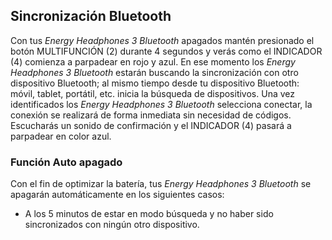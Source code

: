 ## Sincronización Bluetooth

Con tus *Energy Headphones 3 Bluetooth* apagados mantén presionado el botón MULTIFUNCIÓN (2) durante 4 segundos y verás como el INDICADOR (4) comienza a parpadear en rojo y azul. En ese momento los *Energy Headphones 3 Bluetooth* estarán buscando la sincronización con otro dispositivo Bluetooth; al mismo tiempo desde tu dispositivo Bluetooth: móvil, tablet, portátil, etc. inicia la búsqueda de dispositivos. Una vez identificados los *Energy Headphones 3 Bluetooth* selecciona conectar, la conexión se realizará de forma inmediata sin necesidad de códigos. Escucharás un sonido de confirmación y el INDICADOR (4) pasará a parpadear en color azul.

### Función Auto apagado
Con el fin de optimizar la batería, tus *Energy Headphones 3 Bluetooth* se apagarán automáticamente en los siguientes casos:

- A los 5 minutos de estar en modo búsqueda y no haber sido sincronizados con ningún otro dispositivo.

